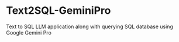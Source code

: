 # Text2SQL-GeminiPro
Text to SQL LLM application along with querying SQL database using Google Gemini Pro
